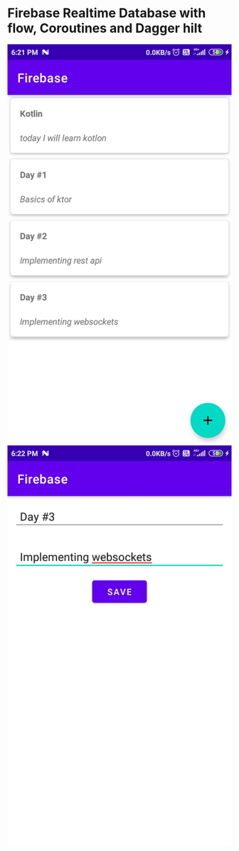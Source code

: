 
# Firebase Realtime Database with flow, Coroutines and Dagger hilt 

<p align="center">
<img src="app/src/main/res/drawable/one.jpg" style="height=250px">
<img src="app/src/main/res/drawable/two.jpg" style="height=250px">
</p>
